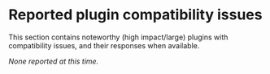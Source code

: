 # Reported plugin compatibility issues

This section contains noteworthy (high impact/large) plugins with compatibility issues, and their responses when available.

_None reported at this time._